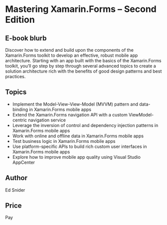 # Mastering Xamarin.Forms – Second Edition

## E-book blurb

Discover how to extend and build upon the components of the Xamarin.Forms toolkit to develop an effective, robust mobile app architecture. Starting with an app built with the basics of the Xamarin.Forms toolkit, you’ll go step by step through several advanced topics to create a solution architecture rich with the benefits of good design patterns and best practices.

## Topics

* Implement the Model-View-View-Model (MVVM) pattern and data-binding in Xamarin.Forms mobile apps
* Extend the Xamarin.Forms navigation API with a custom ViewModel-centric navigation service
* Leverage the inversion of control and dependency injection patterns in Xamarin.Forms mobile apps
* Work with online and offline data in Xamarin.Forms mobile apps
* Test business logic in Xamarin.Forms mobile apps
* Use platform-specific APIs to build rich custom user interfaces in Xamarin.Forms mobile apps
* Explore how to improve mobile app quality using Visual Studio AppCenter

## Author

Ed Snider

## Price

Pay 
